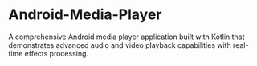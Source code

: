 # Android-Media-Player
A comprehensive Android media player application built with Kotlin that demonstrates advanced audio and video playback capabilities with real-time effects processing.
